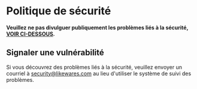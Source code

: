 # Politique de sécurité

**Veuillez ne pas divulguer publiquement les problèmes liés à la sécurité, [VOIR CI-DESSOUS](#reporting-a-vulnerability).**

## Signaler une vulnérabilité

Si vous découvrez des problèmes liés à la sécurité, veuillez envoyer un courriel à security@likewares.com au lieu d'utiliser le système de suivi des problèmes.
